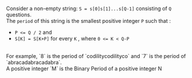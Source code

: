 Consider a non-empty string:
`S = s[0]s[1]...s[Q-1]` consisting of `Q` questions.
<br>
The `period` of this string is the smallest positive integer `P` such that :
- `P <= Q / 2` and
- `S[K] = S[K+P]` for every `K` , where `0 <= K < Q-P`

<br>
For example, `8` is the period of `codilitycodilityco` and `7` is the period of `abracadabracadabra`.<br>
A positive integer `M` is the Binary Period of a positive integer N